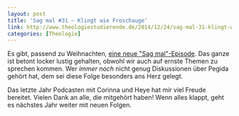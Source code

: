 ```yaml
---
layout: post
title: 'Sag mal #31 – Klingt wie Froschauge'
link: http://www.theologiestudierende.de/2014/12/24/sag-mal-31-klingt-wie-froschauge/
categories: [Theologie]
---
```


Es gibt, passend zu Weihnachten, [eine neue "Sag mal"-Episode](http://www.theologiestudierende.de/2014/12/24/sag-mal-31-klingt-wie-froschauge/). Das ganze ist betont locker lustig gehalten, obwohl wir auch auf ernste Themen zu sprechen kommen. Wer *immer noch* nicht genug Diskussionen über Pegida gehört hat, dem sei diese Folge besonders ans Herz gelegt.

Das letzte Jahr Podcasten mit Corinna und Heye hat mir viel Freude bereitet. Vielen Dank an alle, die mitgehört haben! Wenn alles klappt, geht es nächstes Jahr weiter mit neuen Folgen.